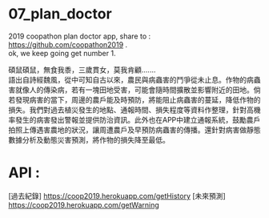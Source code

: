 # 07_plan_doctor
2019 coopathon plan doctor app, share to : https://github.com/coopathon2019 .  
ok, we keep going get number 1.  

碩鼠碩鼠，無食我黍，三歲貫女，莫我肯顧.......  
語出自詩經魏風，從中可知自古以來，農民與病蟲害的鬥爭從未止息。作物的病蟲害就像人的傳染病，若有一塊田地受害，可能會隨時間擴散並影響附近的田地。倘若發現病害的當下，周邊的農戶能及時預防，將能阻止病蟲害的蔓延，降低作物的損失。我們對過去植災發生的地點、通報時間、損失程度等資料作整理，針對高機率發生的病害發出警報並提供防治資訊。此外也在APP中建立通報系統，鼓勵農戶拍照上傳遇害農地的狀況，讓周遭農戶及早預防病蟲害的傳播。還針對病害做靜態數據分析及動態災害預測，將作物的損失降至最低。  

# API : 

[過去紀錄] https://coop2019.herokuapp.com/getHistory
[未來預測] https://coop2019.herokuapp.com/getWarning

